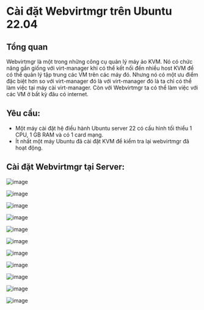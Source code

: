 # Cài đặt Webvirtmgr trên Ubuntu 22.04

## Tổng quan
Webvirtmgr là một trong những công cụ quản lý máy ảo KVM. Nó có chức năng gần giống với virt-manager khi có thể kết nối đến nhiều host KVM để có thể quản lý tập trung các VM trên các máy đó. Nhưng nó có một ưu điểm đặc biệt hơn so với virt-manager đó là với virt-manager đó là ta chỉ có thể làm việc tại máy cài virt-manager. Còn với Webvirtmgr ta có thể làm việc với các VM ở bất kỳ đâu có internet.

## Yêu cầu: 
- Một máy cài đặt hệ điều hành Ubuntu server 22 có cấu hình tối thiểu 1 CPU, 1 GB RAM và có 1 card mạng.
- Ít nhất một máy Ubuntu đã cài đặt KVM để kiểm tra lại webvirtmgr đã hoạt động.

## Cài đặt Webvirtmgr tại Server: 

![image](https://github.com/user-attachments/assets/0b54ff09-e151-48b8-a840-01270b4842fa)

![image](https://github.com/user-attachments/assets/29b57002-baf4-44c2-953d-c30715adc56f)

![image](https://github.com/user-attachments/assets/8e90423f-c873-4587-945e-6289401866bb)

![image](https://github.com/user-attachments/assets/32ce930b-b5eb-49b5-9f72-5dca5fbd9890)

![image](https://github.com/user-attachments/assets/021e8225-7b57-4091-8fc7-c3da5681697d)

![image](https://github.com/user-attachments/assets/d0652dfb-fbc3-4b11-9748-96372e47561d)

![image](https://github.com/user-attachments/assets/a55559f2-6ee1-4886-ba3a-f03c238c6e1e)

![image](https://github.com/user-attachments/assets/c84f3ead-9dcd-4d2c-9a95-89eb0add123e)

![image](https://github.com/user-attachments/assets/f0a3e5b0-28b8-4782-ad2d-c96888c3cbd4)

![image](https://github.com/user-attachments/assets/7c001c06-fb05-4ea5-8f18-7c3d8a44772c)

![image](https://github.com/user-attachments/assets/7f6a6c8e-ae69-4372-b677-9a6914d3bce8)

